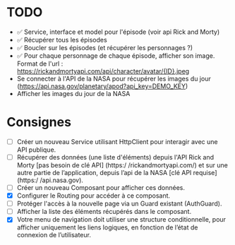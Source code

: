 # TODO
- ✅ Service, interface et model pour l'épisode (voir api Rick and Morty)
- ✅ Récupérer tous les épisodes
- ✅ Boucler sur les épisodes (et récupérer les personnages ?)
- ✅ Pour chaque personnage de chaque épisode, afficher son image. Format de l'url : https://rickandmortyapi.com/api/character/avatar/{ID}.jpeg
- Se connecter à l'API de la NASA pour récupérer les images du jour (https://api.nasa.gov/planetary/apod?api_key=DEMO_KEY)
- Afficher les images du jour de la NASA

# Consignes
- [ ] Créer un nouveau Service utilisant HttpClient pour interagir avec une API publique.
- [ ] Récupérer des données (une liste d'éléments) depuis l'API Rick and Morty [pas besoin de clé API] (https:/ /rickandmortyapi.com/) et sur une autre partie de l’application, depuis l’api de la NASA [clé API requise] (https:/ /api.nasa.gov).
- [ ] Créer un nouveau Composant pour afficher ces données.
- [X] Configurer le Routing pour accéder à ce composant.
- [ ] Protéger l'accès à la nouvelle page via un Guard existant (AuthGuard).
- [ ] Afficher la liste des éléments récupérés dans le composant.
- [X] Votre menu de navigation doit utiliser une structure conditionnelle, pour afficher uniquement les liens logiques, en fonction de l’état de connexion de l’utilisateur.
